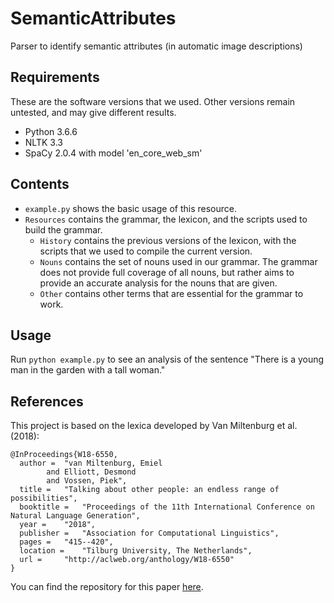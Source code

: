 # SemanticAttributes
Parser to identify semantic attributes (in automatic image descriptions)

## Requirements
These are the software versions that we used. Other versions remain untested, and may give different results.

* Python 3.6.6
* NLTK 3.3
* SpaCy 2.0.4 with model 'en_core_web_sm'

## Contents

* `example.py` shows the basic usage of this resource.
* `Resources` contains the grammar, the lexicon, and the scripts used to build the grammar.
    - `History` contains the previous versions of the lexicon, with the scripts that we used to compile the current version.
    - `Nouns` contains the set of nouns used in our grammar. The grammar does not provide full coverage of all nouns, but rather aims to provide an accurate analysis for the nouns that are given.
    - `Other` contains other terms that are essential for the grammar to work.

## Usage

Run `python example.py` to see an analysis of the sentence "There is a young man in the garden with a tall woman."

## References

This project is based on the lexica developed by Van Miltenburg et al. (2018):

```
@InProceedings{W18-6550,
  author = 	"van Miltenburg, Emiel
		and Elliott, Desmond
		and Vossen, Piek",
  title = 	"Talking about other people: an endless range of possibilities",
  booktitle = 	"Proceedings of the 11th International Conference on Natural Language Generation",
  year = 	"2018",
  publisher = 	"Association for Computational Linguistics",
  pages = 	"415--420",
  location = 	"Tilburg University, The Netherlands",
  url = 	"http://aclweb.org/anthology/W18-6550"
}
```

You can find the repository for this paper [here](https://github.com/evanmiltenburg/LabelingPeople).
